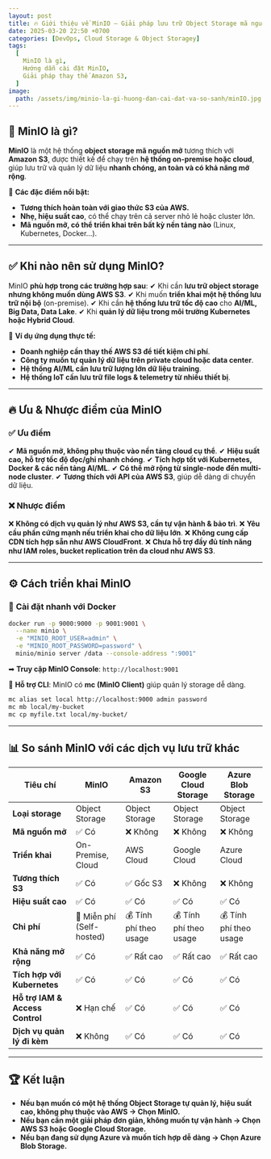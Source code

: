 ```yaml
---
layout: post
title: 🔥 Giới thiệu về MinIO – Giải pháp lưu trữ Object Storage mã nguồn mở
date: 2025-03-20 22:50 +0700
categories: [DevOps, Cloud Storage & Object Storagey]
tags:
  [
    MinIO là gì,
    Hướng dẫn cài đặt MinIO,
    Giải pháp thay thế Amazon S3,
  ]
image:
  path: /assets/img/minio-la-gi-huong-dan-cai-dat-va-so-sanh/minIO.jpg
---
```


## 🎯 **MinIO là gì?**
**MinIO** là một hệ thống **object storage mã nguồn mở** tương thích với **Amazon S3**, được thiết kế để chạy trên **hệ thống on-premise hoặc cloud**, giúp lưu trữ và quản lý dữ liệu **nhanh chóng, an toàn và có khả năng mở rộng**.

📌 **Các đặc điểm nổi bật:**
- **Tương thích hoàn toàn với giao thức S3 của AWS.**
- **Nhẹ, hiệu suất cao**, có thể chạy trên cả server nhỏ lẻ hoặc cluster lớn.
- **Mã nguồn mở, có thể triển khai trên bất kỳ nền tảng nào** (Linux, Kubernetes, Docker...).

---

## ✅ **Khi nào nên sử dụng MinIO?**
MinIO **phù hợp trong các trường hợp sau**:
✔ Khi cần **lưu trữ object storage nhưng không muốn dùng AWS S3**.
✔ Khi muốn **triển khai một hệ thống lưu trữ nội bộ** (on-premise).
✔ Khi cần **hệ thống lưu trữ tốc độ cao** cho **AI/ML, Big Data, Data Lake**.
✔ Khi **quản lý dữ liệu trong môi trường Kubernetes hoặc Hybrid Cloud**.

🚀 **Ví dụ ứng dụng thực tế:**
- **Doanh nghiệp cần thay thế AWS S3 để tiết kiệm chi phí**.
- **Công ty muốn tự quản lý dữ liệu trên private cloud hoặc data center**.
- **Hệ thống AI/ML cần lưu trữ lượng lớn dữ liệu training**.
- **Hệ thống IoT cần lưu trữ file logs & telemetry từ nhiều thiết bị**.

---

## 🔥 **Ưu & Nhược điểm của MinIO**

### ✅ **Ưu điểm**
✔ **Mã nguồn mở, không phụ thuộc vào nền tảng cloud cụ thể**.
✔ **Hiệu suất cao, hỗ trợ tốc độ đọc/ghi nhanh chóng**.
✔ **Tích hợp tốt với Kubernetes, Docker & các nền tảng AI/ML**.
✔ **Có thể mở rộng từ single-node đến multi-node cluster**.
✔ **Tương thích với API của AWS S3**, giúp dễ dàng di chuyển dữ liệu.

### ❌ **Nhược điểm**
❌ **Không có dịch vụ quản lý như AWS S3, cần tự vận hành & bảo trì**.
❌ **Yêu cầu phần cứng mạnh nếu triển khai cho dữ liệu lớn**.
❌ **Không cung cấp CDN tích hợp sẵn như AWS CloudFront**.
❌ **Chưa hỗ trợ đầy đủ tính năng như IAM roles, bucket replication trên đa cloud như AWS S3**.

---

## ⚙ **Cách triển khai MinIO**
### 🔹 **Cài đặt nhanh với Docker**
```bash
docker run -p 9000:9000 -p 9001:9001 \
  --name minio \
  -e "MINIO_ROOT_USER=admin" \
  -e "MINIO_ROOT_PASSWORD=password" \
  minio/minio server /data --console-address ":9001"
```
➡ **Truy cập MinIO Console**: `http://localhost:9001`

📌 **Hỗ trợ CLI**: MinIO có **mc (MinIO Client)** giúp quản lý storage dễ dàng.
```bash
mc alias set local http://localhost:9000 admin password
mc mb local/my-bucket
mc cp myfile.txt local/my-bucket/
```

---

## 📊 **So sánh MinIO với các dịch vụ lưu trữ khác**

| **Tiêu chí**       | **MinIO**         | **Amazon S3**    | **Google Cloud Storage** | **Azure Blob Storage** |
|--------------------|------------------|------------------|--------------------------|------------------------|
| **Loại storage**  | Object Storage   | Object Storage   | Object Storage           | Object Storage         |
| **Mã nguồn mở**   | ✅ Có            | ❌ Không        | ❌ Không                | ❌ Không              |
| **Triển khai**    | On-Premise, Cloud | AWS Cloud       | Google Cloud            | Azure Cloud           |
| **Tương thích S3**| ✅ Có            | ✅ Gốc S3      | ❌ Không                | ❌ Không              |
| **Hiệu suất cao** | ✅ Có            | ✅ Có          | ✅ Có                    | ✅ Có                |
| **Chi phí**       | 🚀 Miễn phí (Self-hosted) | 💰 Tính phí theo usage | 💰 Tính phí theo usage | 💰 Tính phí theo usage |
| **Khả năng mở rộng** | ✅ Có            | ✅ Rất cao     | ✅ Rất cao               | ✅ Rất cao            |
| **Tích hợp với Kubernetes** | ✅ Có | ✅ Có | ✅ Có | ✅ Có |
| **Hỗ trợ IAM & Access Control** | ❌ Hạn chế | ✅ Có | ✅ Có | ✅ Có |
| **Dịch vụ quản lý đi kèm** | ❌ Không | ✅ Có | ✅ Có | ✅ Có |

---

## 🏆 **Kết luận**
- **Nếu bạn muốn có một hệ thống Object Storage tự quản lý, hiệu suất cao, không phụ thuộc vào AWS → Chọn MinIO.**  
- **Nếu bạn cần một giải pháp đơn giản, không muốn tự vận hành → Chọn AWS S3 hoặc Google Cloud Storage.**  
- **Nếu bạn đang sử dụng Azure và muốn tích hợp dễ dàng → Chọn Azure Blob Storage.**